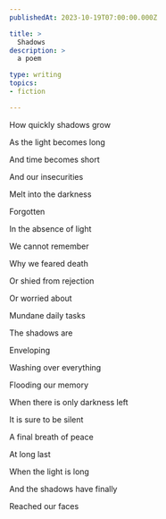 ```yaml
---
publishedAt: 2023-10-19T07:00:00.000Z

title: >
  Shadows
description: >
  a poem

type: writing
topics:
- fiction

---
```


How quickly shadows grow

As the light becomes long

And time becomes short

And our insecurities

Melt into the darkness

Forgotten

In the absence of light

We cannot remember

Why we feared death

Or shied from rejection

Or worried about

Mundane daily tasks

The shadows are

Enveloping

Washing over everything

Flooding our memory

When there is only darkness left

It is sure to be silent

A final breath of peace

At long last

When the light is long

And the shadows have finally

Reached our faces